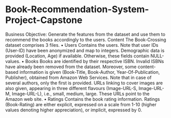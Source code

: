 # Book-Recommendation-System-Project-Capstone
Business Objective: Generate the features from the dataset and use them to recommend the books accordingly to the users.
Content
The Book-Crossing dataset comprises 3 files.
•	Users
Contains the users. Note that user IDs (User-ID) have been anonymized and map to integers. Demographic data is provided (Location, Age) if available. Otherwise, these fields contain NULL-values.
•	Books
Books are identified by their respective ISBN. Invalid ISBNs have already been removed from the dataset. Moreover, some content-based information is given (Book-Title, Book-Author, Year-Of-Publication, Publisher), obtained from Amazon Web Services. Note that in case of several authors, only the first is provided. URLs linking to cover images are also given, appearing in three different flavours (Image-URL-S, Image-URL-M, Image-URL-L), i.e., small, medium, large. These URLs point to the Amazon web site.
•	Ratings
Contains the book rating information. Ratings (Book-Rating) are either explicit, expressed on a scale from 1-10 (higher values denoting higher appreciation), or implicit, expressed by 0.

